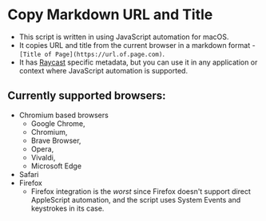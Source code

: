 # Copy Markdown URL and Title

- This script is written in using JavaScript automation for macOS. 
- It copies URL and title from the current browser in a markdown format - `[Title of Page](https://url.of.page.com)`. 
- It has [Raycast](https://www.raycast.com/) specific metadata, but you can use it in any application or context where JavaScript automation is supported.

## Currently supported browsers:
- Chromium based browsers
  - Google Chrome,
  - Chromium,
  - Brave Browser,
  - Opera,
  - Vivaldi,
  - Microsoft Edge
- Safari
- Firefox
  - Firefox integration is the *worst* since Firefox doesn't support direct AppleScript automation, and the script uses System Events and keystrokes in its case.
